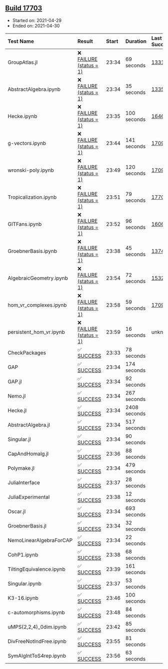 ## [Build 17703](https://oscarci.mathematik.uni-kl.de/job/oscar/17703/)

* Started on: 2021-04-29
* Ended on: 2021-04-30

| Test Name    | Result | Start | Duration | Last Success | First Failure |
|:-------------|:-------|:------|:---------|:-------------|:--------------|
| GroupAtlas.jl | ❌ [FAILURE (status = 1)](https://oscarci.mathematik.uni-kl.de/job/oscar/17703/artifact/logs/build-17703/GroupAtlas.jl.log) | 23:34 | 69 seconds | [13311](https://oscarci.mathematik.uni-kl.de/job/oscar/13311/) | [13312](https://oscarci.mathematik.uni-kl.de/job/oscar/13312/) |
| AbstractAlgebra.ipynb | ❌ [FAILURE (status = 1)](https://oscarci.mathematik.uni-kl.de/job/oscar/17703/artifact/logs/build-17703/AbstractAlgebra.ipynb.log) | 23:34 | 35 seconds | [13355](https://oscarci.mathematik.uni-kl.de/job/oscar/13355/) | [13356](https://oscarci.mathematik.uni-kl.de/job/oscar/13356/) |
| Hecke.ipynb | ❌ [FAILURE (status = 1)](https://oscarci.mathematik.uni-kl.de/job/oscar/17703/artifact/logs/build-17703/Hecke.ipynb.log) | 23:35 | 100 seconds | [16463](https://oscarci.mathematik.uni-kl.de/job/oscar/16463/) | [16464](https://oscarci.mathematik.uni-kl.de/job/oscar/16464/) |
| g-vectors.ipynb | ❌ [FAILURE (status = 1)](https://oscarci.mathematik.uni-kl.de/job/oscar/17703/artifact/logs/build-17703/g-vectors.ipynb.log) | 23:44 | 141 seconds | [17099](https://oscarci.mathematik.uni-kl.de/job/oscar/17099/) | [17100](https://oscarci.mathematik.uni-kl.de/job/oscar/17100/) |
| wronski-poly.ipynb | ❌ [FAILURE (status = 1)](https://oscarci.mathematik.uni-kl.de/job/oscar/17703/artifact/logs/build-17703/wronski-poly.ipynb.log) | 23:49 | 120 seconds | [17098](https://oscarci.mathematik.uni-kl.de/job/oscar/17098/) | [17099](https://oscarci.mathematik.uni-kl.de/job/oscar/17099/) |
| Tropicalization.ipynb | ❌ [FAILURE (status = 1)](https://oscarci.mathematik.uni-kl.de/job/oscar/17703/artifact/logs/build-17703/Tropicalization.ipynb.log) | 23:51 | 79 seconds | [17702](https://oscarci.mathematik.uni-kl.de/job/oscar/17702/) | [17703](https://oscarci.mathematik.uni-kl.de/job/oscar/17703/) |
| GITFans.ipynb | ❌ [FAILURE (status = 1)](https://oscarci.mathematik.uni-kl.de/job/oscar/17703/artifact/logs/build-17703/GITFans.ipynb.log) | 23:52 | 96 seconds | [16068](https://oscarci.mathematik.uni-kl.de/job/oscar/16068/) | [16069](https://oscarci.mathematik.uni-kl.de/job/oscar/16069/) |
| GroebnerBasis.ipynb | ❌ [FAILURE (status = 1)](https://oscarci.mathematik.uni-kl.de/job/oscar/17703/artifact/logs/build-17703/GroebnerBasis.ipynb.log) | 23:38 | 45 seconds | [13748](https://oscarci.mathematik.uni-kl.de/job/oscar/13748/) | [13749](https://oscarci.mathematik.uni-kl.de/job/oscar/13749/) |
| AlgebraicGeometry.ipynb | ❌ [FAILURE (status = 1)](https://oscarci.mathematik.uni-kl.de/job/oscar/17703/artifact/logs/build-17703/AlgebraicGeometry.ipynb.log) | 23:54 | 72 seconds | [15322](https://oscarci.mathematik.uni-kl.de/job/oscar/15322/) | [15323](https://oscarci.mathematik.uni-kl.de/job/oscar/15323/) |
| hom_vr_complexes.ipynb | ❌ [FAILURE (status = 1)](https://oscarci.mathematik.uni-kl.de/job/oscar/17703/artifact/logs/build-17703/hom_vr_complexes.ipynb.log) | 23:58 | 59 seconds | [17099](https://oscarci.mathematik.uni-kl.de/job/oscar/17099/) | [17100](https://oscarci.mathematik.uni-kl.de/job/oscar/17100/) |
| persistent_hom_vr.ipynb | ❌ [FAILURE (status = 1)](https://oscarci.mathematik.uni-kl.de/job/oscar/17703/artifact/logs/build-17703/persistent_hom_vr.ipynb.log) | 23:59 | 16 seconds | unknown | unknown |
| CheckPackages | ✅ [SUCCESS](https://oscarci.mathematik.uni-kl.de/job/oscar/17703/artifact/logs/build-17703/CheckPackages.log) | 23:33 | 78 seconds |  |  |
| GAP | ✅ [SUCCESS](https://oscarci.mathematik.uni-kl.de/job/oscar/17703/artifact/logs/build-17703/GAP.log) | 23:34 | 174 seconds |  |  |
| GAP.jl | ✅ [SUCCESS](https://oscarci.mathematik.uni-kl.de/job/oscar/17703/artifact/logs/build-17703/GAP.jl.log) | 23:34 | 92 seconds |  |  |
| Nemo.jl | ✅ [SUCCESS](https://oscarci.mathematik.uni-kl.de/job/oscar/17703/artifact/logs/build-17703/Nemo.jl.log) | 23:34 | 267 seconds |  |  |
| Hecke.jl | ✅ [SUCCESS](https://oscarci.mathematik.uni-kl.de/job/oscar/17703/artifact/logs/build-17703/Hecke.jl.log) | 23:34 | 2408 seconds |  |  |
| AbstractAlgebra.jl | ✅ [SUCCESS](https://oscarci.mathematik.uni-kl.de/job/oscar/17703/artifact/logs/build-17703/AbstractAlgebra.jl.log) | 23:34 | 517 seconds |  |  |
| Singular.jl | ✅ [SUCCESS](https://oscarci.mathematik.uni-kl.de/job/oscar/17703/artifact/logs/build-17703/Singular.jl.log) | 23:34 | 90 seconds |  |  |
| CapAndHomalg.jl | ✅ [SUCCESS](https://oscarci.mathematik.uni-kl.de/job/oscar/17703/artifact/logs/build-17703/CapAndHomalg.jl.log) | 23:36 | 88 seconds |  |  |
| Polymake.jl | ✅ [SUCCESS](https://oscarci.mathematik.uni-kl.de/job/oscar/17703/artifact/logs/build-17703/Polymake.jl.log) | 23:34 | 479 seconds |  |  |
| JuliaInterface | ✅ [SUCCESS](https://oscarci.mathematik.uni-kl.de/job/oscar/17703/artifact/logs/build-17703/JuliaInterface.log) | 23:37 | 28 seconds |  |  |
| JuliaExperimental | ✅ [SUCCESS](https://oscarci.mathematik.uni-kl.de/job/oscar/17703/artifact/logs/build-17703/JuliaExperimental.log) | 23:38 | 12 seconds |  |  |
| Oscar.jl | ✅ [SUCCESS](https://oscarci.mathematik.uni-kl.de/job/oscar/17703/artifact/logs/build-17703/Oscar.jl.log) | 23:34 | 693 seconds |  |  |
| GroebnerBasis.jl | ✅ [SUCCESS](https://oscarci.mathematik.uni-kl.de/job/oscar/17703/artifact/logs/build-17703/GroebnerBasis.jl.log) | 23:34 | 32 seconds |  |  |
| NemoLinearAlgebraForCAP | ✅ [SUCCESS](https://oscarci.mathematik.uni-kl.de/job/oscar/17703/artifact/logs/build-17703/NemoLinearAlgebraForCAP.log) | 23:34 | 22 seconds |  |  |
| CohP1.ipynb | ✅ [SUCCESS](https://oscarci.mathematik.uni-kl.de/job/oscar/17703/artifact/logs/build-17703/CohP1.ipynb.log) | 23:38 | 68 seconds |  |  |
| TiltingEquivalence.ipynb | ✅ [SUCCESS](https://oscarci.mathematik.uni-kl.de/job/oscar/17703/artifact/logs/build-17703/TiltingEquivalence.ipynb.log) | 23:39 | 161 seconds |  |  |
| Singular.ipynb | ✅ [SUCCESS](https://oscarci.mathematik.uni-kl.de/job/oscar/17703/artifact/logs/build-17703/Singular.ipynb.log) | 23:37 | 53 seconds |  |  |
| K3-16.ipynb | ✅ [SUCCESS](https://oscarci.mathematik.uni-kl.de/job/oscar/17703/artifact/logs/build-17703/K3-16.ipynb.log) | 23:46 | 100 seconds |  |  |
| c-automorphisms.ipynb | ✅ [SUCCESS](https://oscarci.mathematik.uni-kl.de/job/oscar/17703/artifact/logs/build-17703/c-automorphisms.ipynb.log) | 23:48 | 84 seconds |  |  |
| uMPS(2,2,4)_0dim.ipynb | ✅ [SUCCESS](https://oscarci.mathematik.uni-kl.de/job/oscar/17703/artifact/logs/build-17703/uMPS-2-2-4-_0dim.ipynb.log) | 23:42 | 85 seconds |  |  |
| DivFreeNotIndFree.ipynb | ✅ [SUCCESS](https://oscarci.mathematik.uni-kl.de/job/oscar/17703/artifact/logs/build-17703/DivFreeNotIndFree.ipynb.log) | 23:55 | 81 seconds |  |  |
| SymAlgIntToS4rep.ipynb | ✅ [SUCCESS](https://oscarci.mathematik.uni-kl.de/job/oscar/17703/artifact/logs/build-17703/SymAlgIntToS4rep.ipynb.log) | 23:56 | 63 seconds |  |  |
